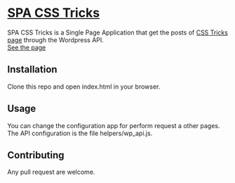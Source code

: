 # <a href="https://alejandrosoares.github.io/css-tricks/" title="Go to https://alejandrosoares.github.io/css-tricks/" target="_blank">SPA CSS Tricks</a>

SPA CSS Tricks is a Single Page Application that get the posts of <a href="https://css-tricks.com/">CSS Tricks page</a> through the Wordpress API. 
<br>
<a href="https://alejandrosoares.github.io/css-tricks/" title="Go to https://alejandrosoares.github.io/css-tricks/" target="_blank">See the page</a>

## Installation

Clone this repo and open index.html in your browser.

## Usage

You can change the configuration app for perform request a other pages.
<br>
The API configuration is the file helpers/wp_api.js.

## Contributing

Any pull request are welcome.
